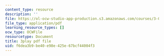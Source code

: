 ```yaml
---
content_type: resource
description: ''
file: https://ol-ocw-studio-app-production.s3.amazonaws.com/courses/3-091-introduction-to-solid-state-chemistry-fall-2018/f6dea3b9be40e98e425e67bcf44004f3_GhwBpZx3LjI.pdf
file_type: application/pdf
learning_resource_types: []
ocw_type: OCWFile
resourcetype: Document
title: 3play pdf file
uid: f6dea3b9-be40-e98e-425e-67bcf44004f3
---
```

